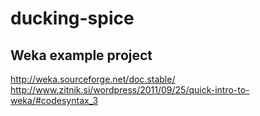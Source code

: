 # ducking-spice
Weka example project
---
http://weka.sourceforge.net/doc.stable/  
http://www.zitnik.si/wordpress/2011/09/25/quick-intro-to-weka/#codesyntax_3  

